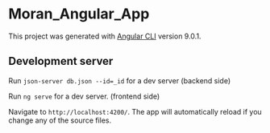 # Moran_Angular_App

This project was generated with [Angular CLI](https://github.com/angular/angular-cli) version 9.0.1.

## Development server
Run `json-server db.json --id=_id` for a dev server (backend side)

Run `ng serve` for a dev server. (frontend side)

Navigate to `http://localhost:4200/`. The app will automatically reload if you change any of the source files.
